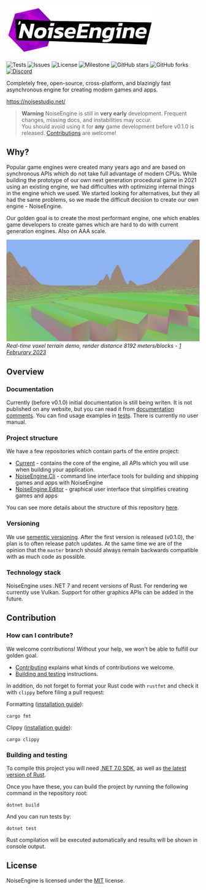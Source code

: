 <img src="https://raw.githubusercontent.com/NoiseStudio/branding/master/NoiseEngine/renders/NoiseEngine-FullLogoColor.png" alt="NoiseEngine logo" height="130">

![Tests](https://github.com/NoiseStudio/NoiseEngine/actions/workflows/tests.yml/badge.svg)
![Issues](https://img.shields.io/github/issues/NoiseStudio/NoiseEngine)
![License](https://img.shields.io/github/license/NoiseStudio/NoiseEngine)
![Milestone](https://img.shields.io/github/milestones/progress-percent/NoiseStudio/NoiseEngine/1)
![GitHub stars](https://img.shields.io/github/stars/NoiseStudio/NoiseEngine)
![GitHub forks](https://img.shields.io/github/forks/NoiseStudio/NoiseEngine)
[![Discord](https://img.shields.io/discord/1154793486164430939.svg?logo=discord)][discord]

[discord]: https://discord.gg/X3Wms5jd2x

Completely free, open-source, cross-platform, and blazingly fast asynchronous engine for creating modern games and apps.

https://noisestudio.net/

> **Warning**
NoiseEngine is still in **very early** development. Frequent changes, missing docs, and instabilities may occur.<br>
You should avoid using it for **any** game development before v0.1.0 is released. [Contributions](#how-can-i-contribute) are welcome!

## Why?
Popular game engines were created many years ago and are based on synchronous APIs which do not take full advantage of modern CPUs. While building the prototype of our own next generation procedural game in 2021 using an existing engine, we had difficulties with optimizing internal things in the engine which we used. We started looking for alternatives, but they all had the same problems, so we made the difficult decision to create our own engine - NoiseEngine.

Our golden goal is to create the most performant engine, one which enables game developers to create games which are hard to do with current generation engines. Also on AAA scale.

![Voxel terrain](/images/voxel-terrain.webp)
*Real-time voxel terrain demo, render distance 8192 meters/blocks - [1 Februrary 2023](https://github.com/NoiseStudio/NoiseEngine/releases/tag/v0.1.0-alpha1)*

## Overview
### Documentation
Currently (before v0.1.0) initial documentation is still being writen. It is not published on any website, but you can read it from [documentation comments](https://learn.microsoft.com/en-us/dotnet/csharp/language-reference/language-specification/documentation-comments). You can find usage examples in [tests](/docs/project-structure.md). There is currently no user manual.

### Project structure
We have a few repositories which contain parts of the entire project:
- [Current](https://github.com/NoiseStudio/NoiseEngine) - contains the core of the engine, all APIs which you will use when building your application.
- [NoiseEngine.Cli](https://github.com/NoiseStudio/NoiseEngine.Cli) - command line interface tools for building and shipping games and apps with NoiseEngine
- [NoiseEngine.Editor](https://github.com/NoiseStudio/NoiseEngine.Editor) - graphical user interface that simplifies creating games and apps

You can see more details about the structure of this repository [here](/docs/project-structure.md).

### Versioning
We use [sementic versioning](https://semver.org/). After the first version is released (v0.1.0), the plan is to often release patch updates. At the same time we are of the opinion that the `master` branch should always remain backwards compatible with as much code as possible.

### Technology stack
NoiseEngine uses .NET 7 and recent versions of Rust. For rendering we currently use Vulkan. Support for other graphics APIs can be added in the future.

## Contribution
### How can I contribute?
We welcome contributions! Without your help, we won't be able to fulfill our golden goal.
- [Contributing](https://github.com/NoiseStudio/docs/blob/master/Contributing.md) explains what kinds of contributions we welcome.
- [Building and testing](#building) instructions.

In addition, do not forget to format your Rust code with `rustfmt` and check it with `clippy` before filing a pull request:

Formatting ([installation guide](https://github.com/rust-lang/rustfmt#on-the-stable-toolchain)):
```
cargo fmt
```

Clippy ([installation guide](https://github.com/rust-lang/rust-clippy#step-2-install-clippy)):
```
cargo clippy
```

### Building and testing
To compile this project you will need [.NET 7.0 SDK](https://dotnet.microsoft.com/en-us/download/dotnet/7.0), as well as [the latest version of Rust](https://www.rust-lang.org/learn/get-started).

Once you have these, you can build the project by running the following command in the repository root:
```
dotnet build
```
And you can run tests by:
```
dotnet test
```
Rust compilation will be executed automatically and results will be shown in console output.

## License
NoiseEngine is licensed under the [MIT](/LICENSE) license.
